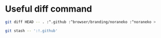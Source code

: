 # Useful diff command

```bash
git diff HEAD -- . :^.github :^browser/branding/noraneko :^noraneko > .github/patches/[dir]/[filename].patch
```

```bash
git stash -- ':!.github'
```
